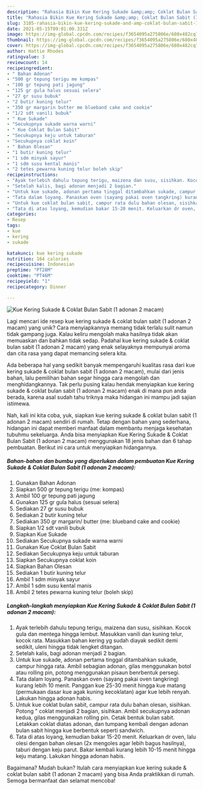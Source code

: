 ```yaml
---
description: "Rahasia Bikin Kue Kering Sukade &amp;amp; Coklat Bulan Sabit (1 adonan 2 macam) Anti Gagal"
title: "Rahasia Bikin Kue Kering Sukade &amp;amp; Coklat Bulan Sabit (1 adonan 2 macam) Anti Gagal"
slug: 3105-rahasia-bikin-kue-kering-sukade-and-amp-coklat-bulan-sabit-1-adonan-2-macam-anti-gagal
date: 2021-05-15T09:01:00.331Z
image: https://img-global.cpcdn.com/recipes/f3654095a275806e/680x482cq70/kue-kering-sukade-coklat-bulan-sabit-1-adonan-2-macam-foto-resep-utama.jpg
thumbnail: https://img-global.cpcdn.com/recipes/f3654095a275806e/680x482cq70/kue-kering-sukade-coklat-bulan-sabit-1-adonan-2-macam-foto-resep-utama.jpg
cover: https://img-global.cpcdn.com/recipes/f3654095a275806e/680x482cq70/kue-kering-sukade-coklat-bulan-sabit-1-adonan-2-macam-foto-resep-utama.jpg
author: Hattie Rhodes
ratingvalue: 3
reviewcount: 14
recipeingredient:
- " Bahan Adonan"
- "500 gr tepung terigu me kompas"
- "100 gr tepung pati jagung"
- "125 gr gula halus sesuai selera"
- "27 gr susu bubuk"
- "2 butir kuning telur"
- "350 gr margarin butter me blueband cake and cookie"
- "1/2 sdt vanili bubuk"
- " Kue Sukade"
- "Secukupnya sukade warna warni"
- " Kue Coklat Bulan Sabit"
- "Secukupnya keju untuk taburan"
- "Secukupnya coklat koin"
- " Bahan Olesan"
- "1 butir kuning telur"
- "1 sdm minyak sayur"
- "1 sdm susu kental manis"
- "2 tetes pewarna kuning telur boleh skip"
recipeinstructions:
- "Ayak terlebih dahulu tepung terigu, maizena dan susu, sisihkan. Kocok gula dan mentega hingga lembut. Masukkan vanili dan kuning telur, kocok rata. Masukkan bahan kering yg sudah diayak sedikit demi sedikit, uleni hingga tidak lengket ditangan."
- "Setelah kalis, bagi adonan menjadi 2 bagian."
- "Untuk kue sukade, adonan pertama tinggal ditambahkan sukade, campur hingga rata. Ambil sebagian adonan, gilas menggunakan botol atau rolling pin, potong menggunakan pisaun benrbentuk persegi."
- "Tata dalam loyang. Panaskan oven (sayang pakai oven tangkring) kurang lebih 10 menit. Panggan kue 25-30 menit hingga kue matang (permukaan dasar kue agak kuning kecoklatan) agar kue lebih renyah. Lakukan hingga adonan habis."
- "Untuk kue coklat bulan sabit, campur rata dulu bahan olesan, sisihkan. Potong &#34; coklat menjadi 2 bagian, sisihkan. Ambil secukupnya adonan kedua, gilas menggunakan rolling pin. Cetak bentuk bulan sabit. Letakkan coklat diatas adonan, dan tumpang kembali dengan adonan bulan sabit hingga kue berbentuk seperti sandwich."
- "Tata di atas loyang, kemudian bakar 15-20 menit. Keluarkan dr oven, lalu olesi dengan bahan olesan (2x mengoles agar lebih bagus hasilnya), taburi dengan keju parut. Bakar kembali kurang lebih 10-15 menit hingga keju matang. Lakukan hingga adonan habis."
categories:
- Resep
tags:
- kue
- kering
- sukade

katakunci: kue kering sukade 
nutrition: 164 calories
recipecuisine: Indonesian
preptime: "PT28M"
cooktime: "PT46M"
recipeyield: "1"
recipecategory: Dinner

---
```



![Kue Kering Sukade &amp; Coklat Bulan Sabit (1 adonan 2 macam)](https://img-global.cpcdn.com/recipes/f3654095a275806e/680x482cq70/kue-kering-sukade-coklat-bulan-sabit-1-adonan-2-macam-foto-resep-utama.jpg)

Lagi mencari ide resep kue kering sukade &amp; coklat bulan sabit (1 adonan 2 macam) yang unik? Cara menyiapkannya memang tidak terlalu sulit namun tidak gampang juga. Kalau keliru mengolah maka hasilnya tidak akan memuaskan dan bahkan tidak sedap. Padahal kue kering sukade &amp; coklat bulan sabit (1 adonan 2 macam) yang enak selayaknya mempunyai aroma dan cita rasa yang dapat memancing selera kita.



Ada beberapa hal yang sedikit banyak mempengaruhi kualitas rasa dari kue kering sukade &amp; coklat bulan sabit (1 adonan 2 macam), mulai dari jenis bahan, lalu pemilihan bahan segar hingga cara mengolah dan menghidangkannya. Tak perlu pusing kalau hendak menyiapkan kue kering sukade &amp; coklat bulan sabit (1 adonan 2 macam) enak di mana pun anda berada, karena asal sudah tahu triknya maka hidangan ini mampu jadi sajian istimewa.


Nah, kali ini kita coba, yuk, siapkan kue kering sukade &amp; coklat bulan sabit (1 adonan 2 macam) sendiri di rumah. Tetap dengan bahan yang sederhana, hidangan ini dapat memberi manfaat dalam membantu menjaga kesehatan tubuhmu sekeluarga. Anda bisa menyiapkan Kue Kering Sukade &amp; Coklat Bulan Sabit (1 adonan 2 macam) menggunakan 18 jenis bahan dan 6 tahap pembuatan. Berikut ini cara untuk menyiapkan hidangannya.

<!--inarticleads1-->

##### Bahan-bahan dan bumbu yang diperlukan dalam pembuatan Kue Kering Sukade &amp; Coklat Bulan Sabit (1 adonan 2 macam):

1. Gunakan  Bahan Adonan
1. Siapkan 500 gr tepung terigu (me: kompas)
1. Ambil 100 gr tepung pati jagung
1. Gunakan 125 gr gula halus (sesuai selera)
1. Sediakan 27 gr susu bubuk
1. Sediakan 2 butir kuning telur
1. Sediakan 350 gr margarin/ butter (me: blueband cake and cookie)
1. Siapkan 1/2 sdt vanili bubuk
1. Siapkan  Kue Sukade
1. Sediakan Secukupnya sukade warna warni
1. Gunakan  Kue Coklat Bulan Sabit
1. Sediakan Secukupnya keju untuk taburan
1. Siapkan Secukupnya coklat koin
1. Siapkan  Bahan Olesan
1. Sediakan 1 butir kuning telur
1. Ambil 1 sdm minyak sayur
1. Ambil 1 sdm susu kental manis
1. Ambil 2 tetes pewarna kuning telur (boleh skip)




<!--inarticleads2-->

##### Langkah-langkah menyiapkan Kue Kering Sukade &amp; Coklat Bulan Sabit (1 adonan 2 macam):

1. Ayak terlebih dahulu tepung terigu, maizena dan susu, sisihkan. Kocok gula dan mentega hingga lembut. Masukkan vanili dan kuning telur, kocok rata. Masukkan bahan kering yg sudah diayak sedikit demi sedikit, uleni hingga tidak lengket ditangan.
1. Setelah kalis, bagi adonan menjadi 2 bagian.
1. Untuk kue sukade, adonan pertama tinggal ditambahkan sukade, campur hingga rata. Ambil sebagian adonan, gilas menggunakan botol atau rolling pin, potong menggunakan pisaun benrbentuk persegi.
1. Tata dalam loyang. Panaskan oven (sayang pakai oven tangkring) kurang lebih 10 menit. Panggan kue 25-30 menit hingga kue matang (permukaan dasar kue agak kuning kecoklatan) agar kue lebih renyah. Lakukan hingga adonan habis.
1. Untuk kue coklat bulan sabit, campur rata dulu bahan olesan, sisihkan. Potong &#34; coklat menjadi 2 bagian, sisihkan. Ambil secukupnya adonan kedua, gilas menggunakan rolling pin. Cetak bentuk bulan sabit. Letakkan coklat diatas adonan, dan tumpang kembali dengan adonan bulan sabit hingga kue berbentuk seperti sandwich.
1. Tata di atas loyang, kemudian bakar 15-20 menit. Keluarkan dr oven, lalu olesi dengan bahan olesan (2x mengoles agar lebih bagus hasilnya), taburi dengan keju parut. Bakar kembali kurang lebih 10-15 menit hingga keju matang. Lakukan hingga adonan habis.




Bagaimana? Mudah bukan? Itulah cara menyiapkan kue kering sukade &amp; coklat bulan sabit (1 adonan 2 macam) yang bisa Anda praktikkan di rumah. Semoga bermanfaat dan selamat mencoba!
